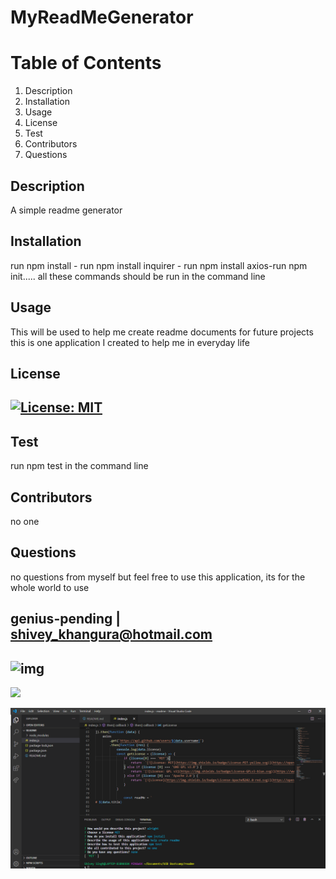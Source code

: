 
# MyReadMeGenerator



# Table of Contents
1. Description
2. Installation
3. Usage
4. License
5. Test
6. Contributors
7. Questions
## Description
A simple readme generator
## Installation
run npm install - run npm install inquirer - run npm install axios-run npm init..... all these commands should be run in the command line
## Usage
This will be used to help me create readme documents for future projects this is one application I created to help me in everyday life
## License
## [![License: MIT](https://img.shields.io/badge/License-MIT-yellow.svg)](https://opensource.org/licenses/MIT)
## Test
run npm test in the command line
## Contributors
no one
## Questions
no questions from myself but feel free to use this application, its for the whole world to use 
## genius-pending | shivey_khangura@hotmail.com
## ![img](https://avatars2.githubusercontent.com/u/67982777?v=4)

![](https://github.com/genius-pending/MyReadmeGenerator/blob/main/Untitled_%20Nov%2023%2C%202020%206_56%20PM.gif)

![](https://github.com/genius-pending/MyReadmeGenerator/blob/main/screenshot.png)
